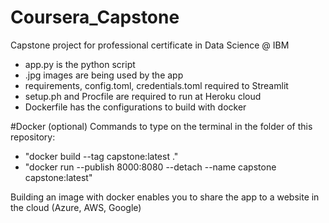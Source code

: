 # Coursera_Capstone
Capstone project for professional certificate in Data Science @ IBM

- app.py is the python script
- .jpg images are being used by the app
- requirements, config.toml, credentials.toml required to Streamlit
- setup.ph and Procfile are required to run at Heroku cloud
- Dockerfile has the configurations to build with docker

#Docker (optional)
Commands to type on the terminal in the folder of this repository:

- "docker build --tag capstone:latest ."
- "docker run --publish 8000:8080 --detach --name capstone capstone:latest"

Building an image with docker enables you to share the app to a website in the cloud (Azure, AWS, Google)